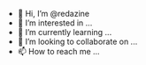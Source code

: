 - 👋 Hi, I’m @redazine
- 👀 I’m interested in ...
- 🌱 I’m currently learning ...
- 💞️ I’m looking to collaborate on ...
- 📫 How to reach me ...

<!---
redazine/redazine is a ✨ special ✨ repository because its `README.md` (this file) appears on your GitHub profile.
You can click the Preview link to take a look at your changes.
--->

